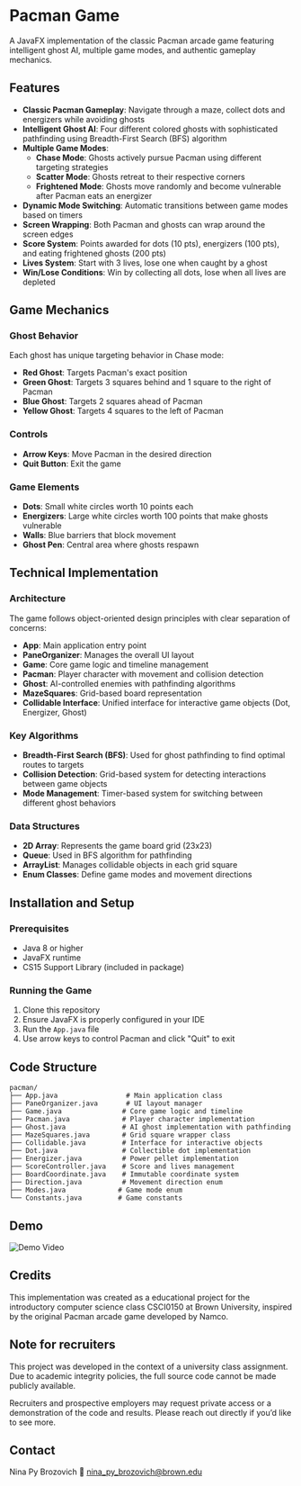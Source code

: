 # Pacman Game

A JavaFX implementation of the classic Pacman arcade game featuring intelligent ghost AI, multiple game modes, and authentic gameplay mechanics.

## Features

- **Classic Pacman Gameplay**: Navigate through a maze, collect dots and energizers while avoiding ghosts
- **Intelligent Ghost AI**: Four different colored ghosts with sophisticated pathfinding using Breadth-First Search (BFS) algorithm
- **Multiple Game Modes**:
  - **Chase Mode**: Ghosts actively pursue Pacman using different targeting strategies
  - **Scatter Mode**: Ghosts retreat to their respective corners
  - **Frightened Mode**: Ghosts move randomly and become vulnerable after Pacman eats an energizer
- **Dynamic Mode Switching**: Automatic transitions between game modes based on timers
- **Screen Wrapping**: Both Pacman and ghosts can wrap around the screen edges
- **Score System**: Points awarded for dots (10 pts), energizers (100 pts), and eating frightened ghosts (200 pts)
- **Lives System**: Start with 3 lives, lose one when caught by a ghost
- **Win/Lose Conditions**: Win by collecting all dots, lose when all lives are depleted

## Game Mechanics

### Ghost Behavior
Each ghost has unique targeting behavior in Chase mode:
- **Red Ghost**: Targets Pacman's exact position
- **Green Ghost**: Targets 3 squares behind and 1 square to the right of Pacman
- **Blue Ghost**: Targets 2 squares ahead of Pacman
- **Yellow Ghost**: Targets 4 squares to the left of Pacman

### Controls
- **Arrow Keys**: Move Pacman in the desired direction
- **Quit Button**: Exit the game

### Game Elements
- **Dots**: Small white circles worth 10 points each
- **Energizers**: Large white circles worth 100 points that make ghosts vulnerable
- **Walls**: Blue barriers that block movement
- **Ghost Pen**: Central area where ghosts respawn

## Technical Implementation

### Architecture
The game follows object-oriented design principles with clear separation of concerns:

- **App**: Main application entry point
- **PaneOrganizer**: Manages the overall UI layout
- **Game**: Core game logic and timeline management
- **Pacman**: Player character with movement and collision detection
- **Ghost**: AI-controlled enemies with pathfinding algorithms
- **MazeSquares**: Grid-based board representation
- **Collidable Interface**: Unified interface for interactive game objects (Dot, Energizer, Ghost)

### Key Algorithms
- **Breadth-First Search (BFS)**: Used for ghost pathfinding to find optimal routes to targets
- **Collision Detection**: Grid-based system for detecting interactions between game objects
- **Mode Management**: Timer-based system for switching between different ghost behaviors

### Data Structures
- **2D Array**: Represents the game board grid (23x23)
- **Queue**: Used in BFS algorithm for pathfinding
- **ArrayList**: Manages collidable objects in each grid square
- **Enum Classes**: Define game modes and movement directions

## Installation and Setup

### Prerequisites
- Java 8 or higher
- JavaFX runtime
- CS15 Support Library (included in package)

### Running the Game
1. Clone this repository
2. Ensure JavaFX is properly configured in your IDE
3. Run the `App.java` file
4. Use arrow keys to control Pacman and click "Quit" to exit

## Code Structure

```
pacman/
├── App.java                 # Main application class
├── PaneOrganizer.java       # UI layout manager
├── Game.java               # Core game logic and timeline
├── Pacman.java             # Player character implementation
├── Ghost.java              # AI ghost implementation with pathfinding
├── MazeSquares.java        # Grid square wrapper class
├── Collidable.java         # Interface for interactive objects
├── Dot.java                # Collectible dot implementation
├── Energizer.java          # Power pellet implementation
├── ScoreController.java    # Score and lives management
├── BoardCoordinate.java    # Immutable coordinate system
├── Direction.java          # Movement direction enum
├── Modes.java             # Game mode enum
└── Constants.java         # Game constants
```

## Demo

![Demo Video](assets/demo.gif)

## Credits

This implementation was created as a educational project for the introductory computer science class CSCI0150 at Brown University, inspired by the original Pacman arcade game developed by Namco.

## Note for recruiters

This project was developed in the context of a university class assignment. Due to academic integrity policies, the full source code cannot be made publicly available.

Recruiters and prospective employers may request private access or a demonstration of the code and results. Please reach out directly if you’d like to see more.

## Contact
Nina Py Brozovich
📧 nina_py_brozovich@brown.edu
